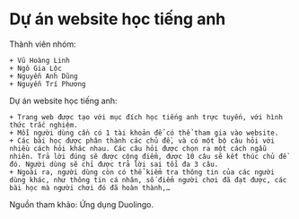 # Dự án website học tiếng anh
Thành viên nhóm: 

    + Vũ Hoàng Linh
    + Ngô Gia Lộc
    + Nguyễn Anh Dũng
    + Nguyễn Trí Phương

Dự án website học tiếng anh:

    + Trang web được tạo với mục đích học tiếng anh trực tuyến, với hình thức trắc nghiệm.
    + Mỗi người dùng cần có 1 tài khoản để có thể tham gia vào website.
    + Các bài học được phân thành các chủ đề, và có một bộ câu hỏi với nhiều cách hỏi khác nhau. Các câu hỏi được chọn ra một cách ngẫu nhiên. Trả lời đúng sẽ được cộng điểm, được 10 câu sẽ kết thúc chủ đề đó. Người dùng sẽ chỉ được trả lời sai tối đa 3 câu. 
    + Ngoài ra, người dùng còn có thể kiểm tra thông tin của các người dùng khác, như thông tin cá nhân, số điểm người chơi đã đạt được, các bài học mà người chơi đó đã hoàn thành,…

Nguồn tham khảo: Ứng dụng Duolingo.

